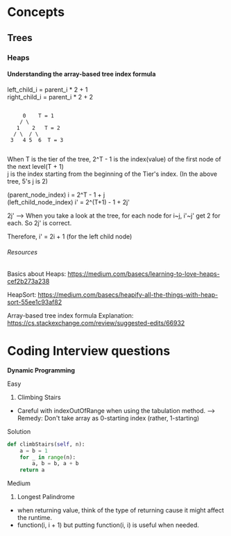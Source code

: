 # Concepts

## Trees

### Heaps

#### Understanding the array-based tree index formula

left_child_i = parent_i * 2 + 1  
right_child_i = parent_i * 2 + 2
```

     0    T = 1
    / \
   1    2   T = 2
  / \  / \
 3   4 5  6  T = 3
 
 ```
 
When T is the tier of the tree, 2^T - 1 is the index(value) of the first node of the next level(T + 1)  
j is the index starting from the beginning of the Tier's index. (In the above tree, 5's j is 2)

(parent_node_index) i = 2^T - 1 + j  
(left_child_node_index) i' = 2^(T+1) - 1 + 2j'


2j' --> When you take a look at the tree, for each node for i~j, i'~j' get 2 for each. So 2j' is correct.

Therefore, i' = 2i + 1 (for the left child node)



###### Resources
Basics about Heaps: https://medium.com/basecs/learning-to-love-heaps-cef2b273a238

HeapSort: https://medium.com/basecs/heapify-all-the-things-with-heap-sort-55ee1c93af82

Array-based tree index formula Explanation: https://cs.stackexchange.com/review/suggested-edits/66932

# Coding Interview questions
**Dynamic Programming**

Easy
1. Climbing Stairs  
- Careful with indexOutOfRange when using the tabulation method. --> Remedy: Don't take array as 0-starting index (rather, 1-starting)  

Solution
```python
def climbStairs(self, n):
    a = b = 1
    for _ in range(n):
        a, b = b, a + b
    return a
```
Medium
1. Longest Palindrome  
- when returning value, think of the type of returning cause it might affect the runtime.  
- function(i, i + 1) but putting function(i, i) is useful when needed.  
